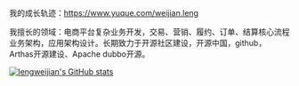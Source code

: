   
我的成长轨迹：https://www.yuque.com/weijian.leng

我擅长的领域：电商平台复杂业务开发，交易、营销、履约、订单、结算核心流程业务架构，应用架构设计。长期致力于开源社区建设，开源中国，github，Arthas开源建设、Apache dubbo开源。

[![lengweijian's GitHub stats](https://github-readme-stats.vercel.app/api?username=lengweijian)](https://github.com/anuraghazra/github-readme-stats)
